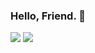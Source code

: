 ### Hello, Friend. 👾

<img src="https://github-readme-stats.vercel.app/api?username=Nisarg12&theme=midnight-purple&include_all_commits=true&include_private=true&show_icons=true">

<!--
<img src="https://github-readme-stats.vercel.app/api?username=Nisarg12&theme=algolia&include_all_commits=true&include_private=true&show_icons=true&title_color=ffffff&icon_color=bb2acf&text_color=ffffff&bg_color=151515">
-->
<img src="https://github-readme-stats.vercel.app/api/top-langs/?username=Nisarg12&theme=midnight-purple&layout=compact&langs_count=10">

<!--
<img src="https://github-readme-stats.vercel.app/api/top-langs/?username=Nisarg12&bg_color=151515&text_color=ffffff&layout=compact&langs_count=10">
-->

<!--What brought you here, Friend? 👀-->
